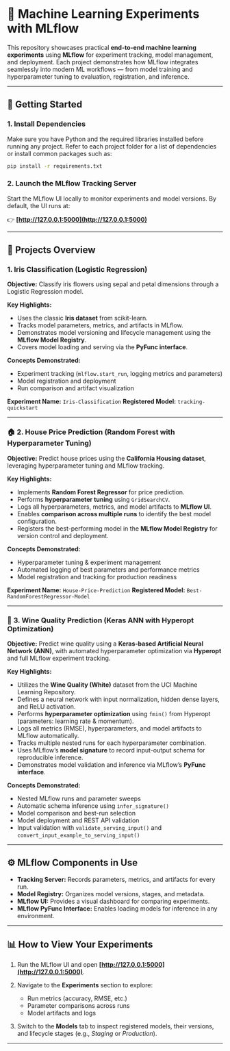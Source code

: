 # 🧠 Machine Learning Experiments with MLflow

This repository showcases practical **end-to-end machine learning experiments** using **MLflow** for experiment tracking, model management, and deployment.
Each project demonstrates how MLflow integrates seamlessly into modern ML workflows — from model training and hyperparameter tuning to evaluation, registration, and inference.

---

## 🚀 Getting Started

### 1. Install Dependencies

Make sure you have Python and the required libraries installed before running any project.
Refer to each project folder for a list of dependencies or install common packages such as:

```bash
pip install -r requirements.txt
```

### 2. Launch the MLflow Tracking Server

Start the MLflow UI locally to monitor experiments and model versions.
By default, the UI runs at:

👉 **[http://127.0.0.1:5000](http://127.0.0.1:5000)**

---

## 🧩 Projects Overview

### **1. Iris Classification (Logistic Regression)**

**Objective:**
Classify iris flowers using sepal and petal dimensions through a Logistic Regression model.

**Key Highlights:**

* Uses the classic **Iris dataset** from scikit-learn.
* Tracks model parameters, metrics, and artifacts in MLflow.
* Demonstrates model versioning and lifecycle management using the **MLflow Model Registry**.
* Covers model loading and serving via the **PyFunc interface**.

**Concepts Demonstrated:**

* Experiment tracking (`mlflow.start_run`, logging metrics and parameters)
* Model registration and deployment
* Run comparison and artifact visualization

**Experiment Name:** `Iris-Classification`
**Registered Model:** `tracking-quickstart`

---

### 🏠 **2. House Price Prediction (Random Forest with Hyperparameter Tuning)**

**Objective:**
Predict house prices using the **California Housing dataset**, leveraging hyperparameter tuning and MLflow tracking.

**Key Highlights:**

* Implements **Random Forest Regressor** for price prediction.
* Performs **hyperparameter tuning** using `GridSearchCV`.
* Logs all hyperparameters, metrics, and model artifacts to **MLflow UI**.
* Enables **comparison across multiple runs** to identify the best model configuration.
* Registers the best-performing model in the **MLflow Model Registry** for version control and deployment.

**Concepts Demonstrated:**

* Hyperparameter tuning & experiment management
* Automated logging of best parameters and performance metrics
* Model registration and tracking for production readiness

**Experiment Name:** `House-Price-Prediction`
**Registered Model:** `Best-RandomForestRegressor-Model`

---

### 🍷 **3. Wine Quality Prediction (Keras ANN with Hyperopt Optimization)**

**Objective:**
Predict wine quality using a **Keras-based Artificial Neural Network (ANN)**, with automated hyperparameter optimization via **Hyperopt** and full MLflow experiment tracking.

**Key Highlights:**

* Utilizes the **Wine Quality (White)** dataset from the UCI Machine Learning Repository.
* Defines a neural network with input normalization, hidden dense layers, and ReLU activation.
* Performs **hyperparameter optimization** using `fmin()` from Hyperopt (parameters: learning rate & momentum).
* Logs all metrics (RMSE), hyperparameters, and model artifacts to MLflow automatically.
* Tracks multiple nested runs for each hyperparameter combination.
* Uses MLflow’s **model signature** to record input-output schema for reproducible inference.
* Demonstrates model validation and inference via MLflow’s **PyFunc interface**.

**Concepts Demonstrated:**

* Nested MLflow runs and parameter sweeps
* Automatic schema inference using `infer_signature()`
* Model comparison and best-run selection
* Model deployment and REST API validation
* Input validation with `validate_serving_input()` and `convert_input_example_to_serving_input()`

---

## ⚙️ MLflow Components in Use

* **Tracking Server:** Records parameters, metrics, and artifacts for every run.
* **Model Registry:** Organizes model versions, stages, and metadata.
* **MLflow UI:** Provides a visual dashboard for comparing experiments.
* **MLflow PyFunc Interface:** Enables loading models for inference in any environment.

---

## 📊 How to View Your Experiments

1. Run the MLflow UI and open **[http://127.0.0.1:5000](http://127.0.0.1:5000)**.
2. Navigate to the **Experiments** section to explore:

   * Run metrics (accuracy, RMSE, etc.)
   * Parameter comparisons across runs
   * Model artifacts and logs
3. Switch to the **Models** tab to inspect registered models, their versions, and lifecycle stages (e.g., *Staging* or *Production*).

---
